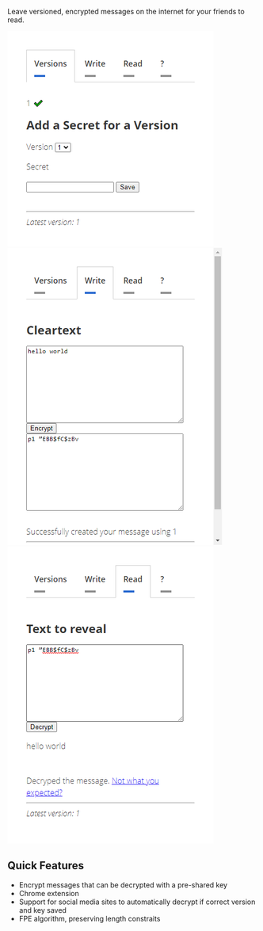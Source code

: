 Leave versioned, encrypted messages on the internet for your friends to read.

![Img](/docs/img-1.png)
![Img](/docs/img-3.png)
![Img](/docs/img-2.png)


## Quick Features

- Encrypt messages that can be decrypted with a pre-shared key
- Chrome extension
- Support for social media sites to automatically decrypt if correct version and key saved
- FPE algorithm, preserving length constraits
